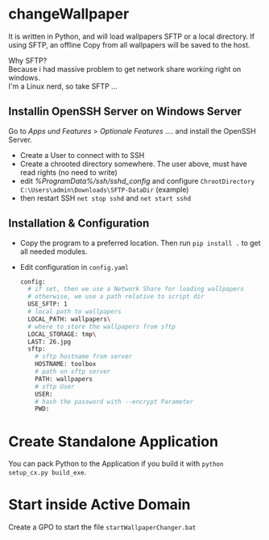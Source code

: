 # changeWallpaper

It is written in Python, and will load wallpapers SFTP or a local directory.
If using SFTP, an offline Copy from all wallpapers will be saved to the host.

Why SFTP?  
Because i had massive problem to get network share working right on windows.  
I'm a Linux nerd, so take SFTP ...

## Installin OpenSSH Server on Windows Server
Go to *Apps und Features* > *Optionale Features* …. and install the OpenSSH Server.
- Create a User to connect with to SSH
- Create a chrooted directory somewhere. The user above, must have read rights (no need to write)
- edit *%ProgramData%/ssh/sshd_config* and configure `ChrootDirectory C:\Users\admin\Downloads\SFTP-DataDir` (example)
- then restart SSH `net stop sshd` and `net start sshd`


## Installation & Configuration

- Copy the program to a preferred location. Then run `pip install .` to get all needed modules.  

- Edit configuration in `config.yaml`
  ```bash
  config:
    # if set, then we use a Network Share for loading wallpapers
    # otherwise, we use a path relative to script dir
    USE_SFTP: 1
    # local path to wallpapers
    LOCAL_PATH: wallpapers\
    # where to store the wallpapers from sftp
    LOCAL_STORAGE: tmp\
    LAST: 26.jpg
    sftp:
      # sftp hostname from server
      HOSTNAME: toolbox
      # path on sftp server
      PATH: wallpapers
      # sftp User
      USER: 
      # hash the password with --encrypt Parameter
      PWD: 
  ```

# Create Standalone Application
You can pack Python to the Application if you build it with `python setup_cx.py build_exe`.

# Start inside Active Domain
Create a GPO to start the file `startWallpaperChanger.bat`
